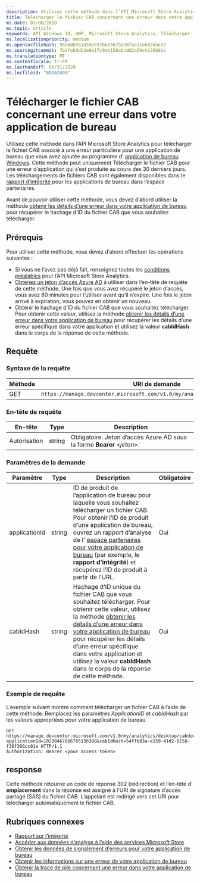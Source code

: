 ```yaml
---
description: Utilisez cette méthode dans l’API Microsoft Store Analytics pour télécharger le fichier CAB pour une erreur dans votre application de bureau.
title: Télécharger le fichier CAB concernant une erreur dans votre application de bureau
ms.date: 03/06/2018
ms.topic: article
keywords: API Windows 10, UWP, Microsoft Store Analytics, Télécharger le fichier CAB, application de bureau
ms.localizationpriority: medium
ms.openlocfilehash: 98a0d6931a59e037bb15679a20fae11eb82dae32
ms.sourcegitcommit: 7b2febddb3e8a17c9ab158abcdd2a59ce126661c
ms.translationtype: MT
ms.contentlocale: fr-FR
ms.lasthandoff: 08/31/2020
ms.locfileid: "89162493"
---
```

# <a name="download-the-cab-file-for-an-error-in-your-desktop-application"></a>Télécharger le fichier CAB concernant une erreur dans votre application de bureau

Utilisez cette méthode dans l’API Microsoft Store Analytics pour télécharger le fichier CAB associé à une erreur particulière pour une application de bureau que vous avez ajoutée au programme d' [application de bureau Windows](/windows/desktop/appxpkg/windows-desktop-application-program). Cette méthode peut uniquement Télécharger le fichier CAB pour une erreur d’application qui s’est produite au cours des 30 derniers jours. Les téléchargements de fichiers CAB sont également disponibles dans le [rapport d’intégrité](/windows/desktop/appxpkg/windows-desktop-application-program) pour les applications de bureau dans l’espace partenaires.

Avant de pouvoir utiliser cette méthode, vous devez d’abord utiliser la méthode [obtenir les détails d’une erreur dans votre application de bureau](get-details-for-an-error-in-your-desktop-application.md) pour récupérer le hachage d’ID du fichier CAB que vous souhaitez télécharger.

## <a name="prerequisites"></a>Prérequis


Pour utiliser cette méthode, vous devez d’abord effectuer les opérations suivantes :

* Si vous ne l’avez pas déjà fait, renseignez toutes les [conditions préalables](access-analytics-data-using-windows-store-services.md#prerequisites) pour l’API Microsoft Store Analytics.
* [Obtenez un jeton d’accès Azure AD](access-analytics-data-using-windows-store-services.md#obtain-an-azure-ad-access-token) à utiliser dans l’en-tête de requête de cette méthode. Une fois que vous avez récupéré le jeton d’accès, vous avez 60 minutes pour l’utiliser avant qu’il n’expire. Une fois le jeton arrivé à expiration, vous pouvez en obtenir un nouveau.
* Obtenir le hachage d’ID du fichier CAB que vous souhaitez télécharger. Pour obtenir cette valeur, utilisez la méthode [obtenir les détails d’une erreur dans votre application de bureau](get-details-for-an-error-in-your-desktop-application.md) pour récupérer les détails d’une erreur spécifique dans votre application et utilisez la valeur **cabIdHash** dans le corps de la réponse de cette méthode.

## <a name="request"></a>Requête


### <a name="request-syntax"></a>Syntaxe de la requête

| Méthode | URI de demande                                                          |
|--------|----------------------------------------------------------------------|
| GET    | ```https://manage.devcenter.microsoft.com/v1.0/my/analytics/desktop/cabdownload``` |


### <a name="request-header"></a>En-tête de requête

| En-tête        | Type   | Description                                                                 |
|---------------|--------|-----------------------------------------------------------------------------|
| Autorisation | string | Obligatoire. Jeton d’accès Azure AD sous la forme **Bearer** &lt;*jeton*&gt;. |


### <a name="request-parameters"></a>Paramètres de la demande

| Paramètre        | Type   |  Description      |  Obligatoire  |
|---------------|--------|---------------|------|
| applicationId | string | ID de produit de l’application de bureau pour laquelle vous souhaitez télécharger un fichier CAB. Pour obtenir l’ID de produit d’une application de bureau, ouvrez un rapport d’analyse de l' [espace partenaires pour votre application de bureau](/windows/desktop/appxpkg/windows-desktop-application-program) (par exemple, le **rapport d’intégrité**) et récupérez l’ID de produit à partir de l’URL. |  Oui  |
| cabIdHash | string | Hachage d’ID unique du fichier CAB que vous souhaitez télécharger. Pour obtenir cette valeur, utilisez la méthode [obtenir les détails d’une erreur dans votre application de bureau](get-details-for-an-error-in-your-desktop-application.md) pour récupérer les détails d’une erreur spécifique dans votre application et utilisez la valeur **cabIdHash** dans le corps de la réponse de cette méthode. |  Oui  |


### <a name="request-example"></a>Exemple de requête

L’exemple suivant montre comment télécharger un fichier CAB à l’aide de cette méthode. Remplacez les paramètres *ApplicationID* et *cabIdHash* par les valeurs appropriées pour votre application de bureau.

```syntax
GET https://manage.devcenter.microsoft.com/v1.0/my/analytics/desktop/cabdownload?applicationId=10238467886765136388&cabIdHash=54ffb83a-e159-41d2-8158-f36f306cc01e HTTP/1.1
Authorization: Bearer <your access token>
```

## <a name="response"></a>response

Cette méthode retourne un code de réponse 302 (redirection) et l’en-tête d' **emplacement** dans la réponse est assigné à l’URI de signature d’accès partagé (SAS) du fichier CAB. L’appelant est redirigé vers cet URI pour télécharger automatiquement le fichier CAB.

## <a name="related-topics"></a>Rubriques connexes

* [Rapport sur l’intégrité](../publish/health-report.md)
* [Accéder aux données d’analyse à l’aide des services Microsoft Store](access-analytics-data-using-windows-store-services.md)
* [Obtenir les données de signalement d’erreurs pour votre application de bureau](get-desktop-application-error-reporting-data.md)
* [Obtenir les informations sur une erreur de votre application de bureau](get-details-for-an-error-in-your-desktop-application.md)
* [Obtenir la trace de pile concernant une erreur dans votre application de bureau](get-the-stack-trace-for-an-error-in-your-desktop-application.md)